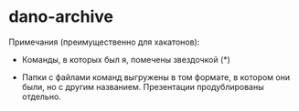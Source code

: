 # dano-archive

Примечания (преимущественно для хакатонов):

- Команды, в которых был я, помечены звездочкой (\*)

- Папки с файлами команд выгружены в том формате, в котором они были, но с другим названием. Презентации продублированы отдельно.
